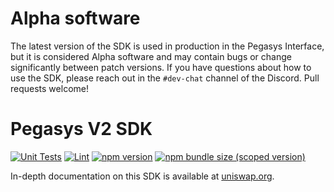 # Alpha software

The latest version of the SDK is used in production in the Pegasys Interface,
but it is considered Alpha software and may contain bugs or change significantly between patch versions.
If you have questions about how to use the SDK, please reach out in the `#dev-chat` channel of the Discord.
Pull requests welcome!

# Pegasys V2 SDK

[![Unit Tests](https://github.com/pegasys-fi/v2-sdk/workflows/Unit%20Tests/badge.svg)](https://github.com/pegasys-fi/v2-sdk/actions?query=workflow%3A%22Unit+Tests%22)
[![Lint](https://github.com/pegasys-fi/v2-sdk/workflows/Lint/badge.svg)](https://github.com/pegasys-fi/v2-sdk/actions?query=workflow%3ALint)
[![npm version](https://img.shields.io/npm/v/@pollum-io/v2-sdk/latest.svg)](https://www.npmjs.com/package/@pollum-io/v2-sdk/v/latest)
[![npm bundle size (scoped version)](https://img.shields.io/bundlephobia/minzip/@pollum-io/v2-sdk/latest.svg)](https://bundlephobia.com/result?p=@pollum-io/v2-sdk@latest)

In-depth documentation on this SDK is available at [uniswap.org](https://docs.uniswap.org/).
